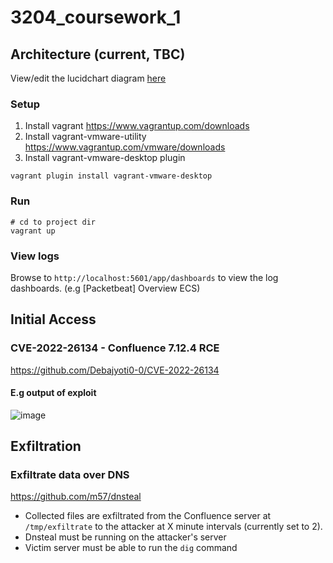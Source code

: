 # 3204_coursework_1

## Architecture (current, TBC)
View/edit the lucidchart diagram [here](https://lucid.app/lucidchart/6e6578d6-0ba2-476d-b156-56c140aab2bd/edit?viewport_loc=-393%2C-96%2C2219%2C979%2C0_0&invitationId=inv_5979f7e6-9a73-4b7e-b835-07418f9dae9d#)

### Setup
1. Install vagrant https://www.vagrantup.com/downloads
2. Install vagrant-vmware-utility https://www.vagrantup.com/vmware/downloads
3. Install vagrant-vmware-desktop plugin
```
vagrant plugin install vagrant-vmware-desktop
```

### Run
```
# cd to project dir
vagrant up
```
### View logs
Browse to `http://localhost:5601/app/dashboards` to view the log dashboards. (e.g [Packetbeat] Overview ECS)

## Initial Access
### CVE-2022-26134 - Confluence 7.12.4 RCE
https://github.com/Debajyoti0-0/CVE-2022-26134

#### E.g output of exploit
![image](https://user-images.githubusercontent.com/63487456/194700550-61e765b9-cc48-4789-88f1-bf01eeb86ac1.png)

## Exfiltration
### Exfiltrate data over DNS
https://github.com/m57/dnsteal

- Collected files are exfiltrated from the Confluence server at `/tmp/exfiltrate` to the attacker at X minute intervals (currently set to 2).
- Dnsteal must be running on the attacker's server
- Victim server must be able to run the `dig` command
